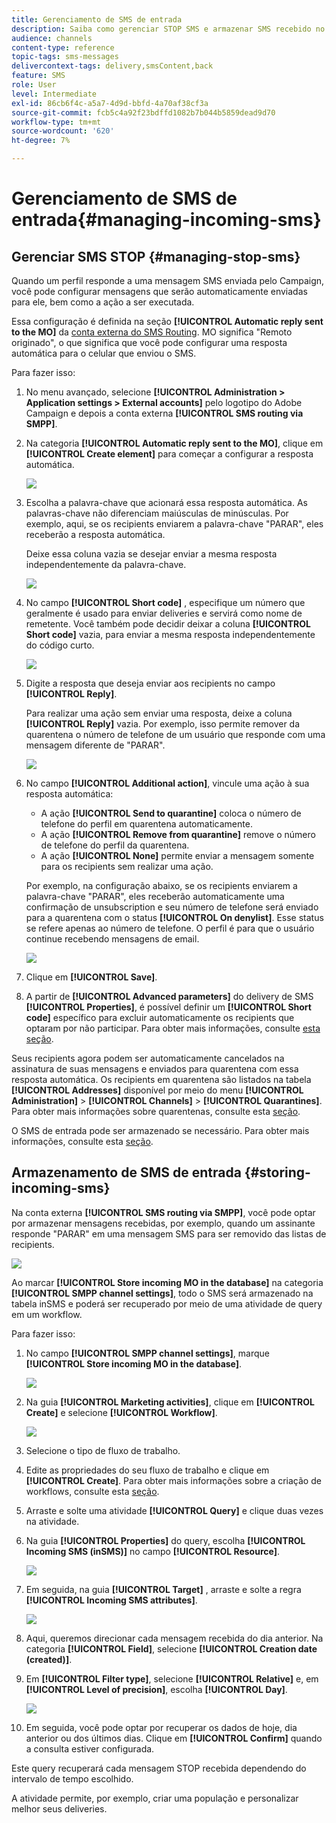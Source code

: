 ```yaml
---
title: Gerenciamento de SMS de entrada
description: Saiba como gerenciar STOP SMS e armazenar SMS recebido no Adobe Campaign.
audience: channels
content-type: reference
topic-tags: sms-messages
delivercontext-tags: delivery,smsContent,back
feature: SMS
role: User
level: Intermediate
exl-id: 86cb6f4c-a5a7-4d9d-bbfd-4a70af38cf3a
source-git-commit: fcb5c4a92f23bdffd1082b7b044b5859dead9d70
workflow-type: tm+mt
source-wordcount: '620'
ht-degree: 7%

---
```


# Gerenciamento de SMS de entrada{#managing-incoming-sms}

## Gerenciar SMS STOP {#managing-stop-sms}

Quando um perfil responde a uma mensagem SMS enviada pelo Campaign, você pode configurar mensagens que serão automaticamente enviadas para ele, bem como a ação a ser executada.

Essa configuração é definida na seção **[!UICONTROL Automatic reply sent to the MO]** da [conta externa do SMS Routing](../../administration/using/configuring-sms-channel.md#defining-an-sms-routing). MO significa &quot;Remoto originado&quot;, o que significa que você pode configurar uma resposta automática para o celular que enviou o SMS.

Para fazer isso:

1. No menu avançado, selecione **[!UICONTROL Administration > Application settings > External accounts]** pelo logotipo do Adobe Campaign e depois a conta externa **[!UICONTROL SMS routing via SMPP]**.
1. Na categoria **[!UICONTROL Automatic reply sent to the MO]**, clique em **[!UICONTROL Create element]** para começar a configurar a resposta automática.

   ![](assets/sms_mo_1.png)

1. Escolha a palavra-chave que acionará essa resposta automática. As palavras-chave não diferenciam maiúsculas de minúsculas. Por exemplo, aqui, se os recipients enviarem a palavra-chave &quot;PARAR&quot;, eles receberão a resposta automática.

   Deixe essa coluna vazia se desejar enviar a mesma resposta independentemente da palavra-chave.

   ![](assets/sms_mo_2.png)

1. No campo **[!UICONTROL Short code]** , especifique um número que geralmente é usado para enviar deliveries e servirá como nome de remetente. Você também pode decidir deixar a coluna **[!UICONTROL Short code]** vazia, para enviar a mesma resposta independentemente do código curto.

   ![](assets/sms_mo_4.png)

1. Digite a resposta que deseja enviar aos recipients no campo **[!UICONTROL Reply]**.

   Para realizar uma ação sem enviar uma resposta, deixe a coluna **[!UICONTROL Reply]** vazia. Por exemplo, isso permite remover da quarentena o número de telefone de um usuário que responde com uma mensagem diferente de &quot;PARAR&quot;.

   ![](assets/sms_mo_3.png)

1. No campo **[!UICONTROL Additional action]**, vincule uma ação à sua resposta automática:

   * A ação **[!UICONTROL Send to quarantine]** coloca o número de telefone do perfil em quarentena automaticamente.
   * A ação **[!UICONTROL Remove from quarantine]** remove o número de telefone do perfil da quarentena.
   * A ação **[!UICONTROL None]** permite enviar a mensagem somente para os recipients sem realizar uma ação.

   Por exemplo, na configuração abaixo, se os recipients enviarem a palavra-chave &quot;PARAR&quot;, eles receberão automaticamente uma confirmação de unsubscription e seu número de telefone será enviado para a quarentena com o status **[!UICONTROL On denylist]**. Esse status se refere apenas ao número de telefone. O perfil é para que o usuário continue recebendo mensagens de email.

   ![](assets/sms_mo.png)

1. Clique em **[!UICONTROL Save]**.

1. A partir de **[!UICONTROL Advanced parameters]** do delivery de SMS **[!UICONTROL Properties]**, é possível definir um **[!UICONTROL Short code]** específico para excluir automaticamente os recipients que optaram por não participar. Para obter mais informações, consulte [esta seção](../../administration/using/configuring-sms-channel.md#configuring-sms-properties).

Seus recipients agora podem ser automaticamente cancelados na assinatura de suas mensagens e enviados para quarentena com essa resposta automática. Os recipients em quarentena são listados na tabela **[!UICONTROL Addresses]** disponível por meio do menu **[!UICONTROL Administration]** > **[!UICONTROL Channels]** > **[!UICONTROL Quarantines]**. Para obter mais informações sobre quarentenas, consulte esta [seção](../../sending/using/understanding-quarantine-management.md).

O SMS de entrada pode ser armazenado se necessário. Para obter mais informações, consulte esta [seção](#storing-incoming-sms).

## Armazenamento de SMS de entrada {#storing-incoming-sms}

Na conta externa **[!UICONTROL SMS routing via SMPP]**, você pode optar por armazenar mensagens recebidas, por exemplo, quando um assinante responde &quot;PARAR&quot; em uma mensagem SMS para ser removido das listas de recipients.

![](assets/sms_config_mo_1.png)

Ao marcar **[!UICONTROL Store incoming MO in the database]** na categoria **[!UICONTROL SMPP channel settings]**, todo o SMS será armazenado na tabela inSMS e poderá ser recuperado por meio de uma atividade de query em um workflow.

Para fazer isso:

1. No campo **[!UICONTROL SMPP channel settings]**, marque **[!UICONTROL Store incoming MO in the database]**.

   ![](assets/sms_config_mo_2.png)

1. Na guia **[!UICONTROL Marketing activities]**, clique em **[!UICONTROL Create]** e selecione **[!UICONTROL Workflow]**.

   ![](assets/sms_config_mo_3.png)

1. Selecione o tipo de fluxo de trabalho.
1. Edite as propriedades do seu fluxo de trabalho e clique em **[!UICONTROL Create]**. Para obter mais informações sobre a criação de workflows, consulte esta [seção](../../automating/using/building-a-workflow.md).
1. Arraste e solte uma atividade **[!UICONTROL Query]** e clique duas vezes na atividade.
1. Na guia **[!UICONTROL Properties]** do query, escolha **[!UICONTROL Incoming SMS (inSMS)]** no campo **[!UICONTROL Resource]**.

   ![](assets/sms_config_mo_4.png)

1. Em seguida, na guia **[!UICONTROL Target]** , arraste e solte a regra **[!UICONTROL Incoming SMS attributes]**.

   ![](assets/sms_config_mo_5.png)

1. Aqui, queremos direcionar cada mensagem recebida do dia anterior. Na categoria **[!UICONTROL Field]**, selecione **[!UICONTROL Creation date (created)]**.
1. Em **[!UICONTROL Filter type]**, selecione **[!UICONTROL Relative]** e, em **[!UICONTROL Level of precision]**, escolha **[!UICONTROL Day]**.

   ![](assets/sms_config_mo_6.png)

1. Em seguida, você pode optar por recuperar os dados de hoje, dia anterior ou dos últimos dias. Clique em **[!UICONTROL Confirm]** quando a consulta estiver configurada.

Este query recuperará cada mensagem STOP recebida dependendo do intervalo de tempo escolhido.

A atividade permite, por exemplo, criar uma população e personalizar melhor seus deliveries.

